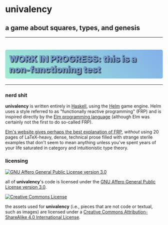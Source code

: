 # univalency

## a game about squares, types, and genesis

---

<h1 style="background-image: linear-gradient(45deg, rgba(67, 222, 166, 0.5), rgba(10, 98, 217, 0.5)); color: #79c; padding: 12px; font-weight: 900; text-shadow: 2px 2px 3px black; border-radius: 5px;">
  WORK IN PROGRESS: this is a non-functioning test
</h1>

---

### nerd shit

**univalency** is written entirely in [Haskell](https://www.haskell.org/), using
the [Helm](http://helm-engine.org/) game engine. Helm uses a style referred to
as "functionally reactive programming" (FRP) and is inspired directly by the
[Elm programming language](http://elm-lang.org/) (although Elm was certainly not
the first to do so-called FRP).

[Elm's website gives perhaps the best explanation of FRP](https://guide.elm-lang.org/architecture/),
*without* using 20 pages of LaTeX-heavy, dense, technical prose filled with
strange sterile examples that don't seem to mean anything unless you've spent
years of your life saturated in category and intuitionistic type theory.

### licensing

<a rel="license" href="https://www.gnu.org/licenses/agpl-3.0.html">
  <img alt="GNU Affero General Public License version 3.0" src="https://www.gnu.org/graphics/agplv3-155x51.png" />
</a>

all of **univalency**'s code is licensed under the
[GNU Affero General Public License version 3.0](https://www.gnu.org/licenses/agpl-3.0.html).

<a rel="license" href="http://creativecommons.org/licenses/by-sa/4.0/">
  <img alt="Creative Commons License" style="border-width:0" src="https://i.creativecommons.org/l/by-sa/4.0/88x31.png" />
</a>

the assets used for **univalency** (i.e., pieces that are not code or textual,
such as images) are licensed under a
[Creative Commons Attribution-ShareAlike 4.0 International License](http://creativecommons.org/licenses/by-sa/4.0/).
